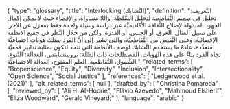 {
    "type": "glossary",
    "title": "Interlocking (التَّشابك)",
    "definition": "التَّعريف: تحليل في صميم التَّقاطعية لتحليل السُّلطة، واللا مساواة، والإقصاء حيث لا يمكن إكمال الجهود المبذولة لإصلاح الثَّقافة الأكاديميَّة عبر دراسة وسيلة واحدة فقط بمعزل عن الآخر.  على سبيل المثال: العرق، أو الجنس، أو القدرة. ولكن من خلال النَّظر في جميع الأنظمة الإقصائية. وعلى النَّقيض من التَّقاطعيَّة، والتي تشير إلى أنَّ الفرد يمتلك هويات اجتماعيَّة متعدِّدة، عادةً ما يستخدم التَّشابك لوصف الأنظمة التي تتحد لتكون بمثابة تدابير قمعيَّة تجاه الفرد بناءً على هذه الهويات.  المصطلحات ذات الصِّلة: بروبينساينس، العدالة؛ التَّنوع، الشُّمول، التَّقاطعية، العلم المفتوح، العدالة الاجتماعيَّة.",
    "related_terms": [
        "Bropenscience",
        "Equity",
        "Diversity",
        "Inclusion",
        "Intersectionality",
        "Open Science",
        "Social Justice"
    ],
    "references": [
        "Ledgerwood et al. (2021)"
    ],
    "alt_related_terms": [
        null
    ],
    "drafted_by": [
        "Christina Pomareda"
    ],
    "reviewed_by": [
        "Ali H. Al-Hoorie",
        "Flávio Azevedo",
        "Mahmoud Elsherif",
        "Eliza Woodward",
        "Gerald Vineyard;"
    ],
    "language": "arabic"
}